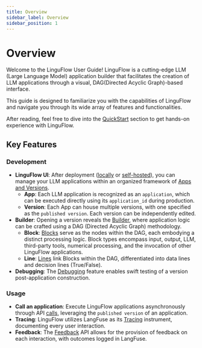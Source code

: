 ```yaml
---
title: Overview
sidebar_label: Overview
sidebar_position: 1
---
```


# Overview

Welcome to the LinguFlow User Guide! LinguFlow is a cutting-edge LLM (Large Language Model) application builder that facilitates the creation of LLM applications through a visual, DAG(Directed Acyclic Graph)-based interface.

This guide is designed to familiarize you with the capabilities of LinguFlow and navigate you through its wide array of features and functionalities.

After reading, feel free to dive into the [QuickStart](https://github.com/pingcap/LinguFlow) section to get hands-on experience with LinguFlow.

## Key Features

### Development

- **LinguFlow UI**: After deployment ([locally](https://github.com/pingcap/LinguFlow) or [self-hosted](https://github.com/pingcap/LinguFlow)), you can manage your LLM applications within an organized framework of [Apps and Versions](https://github.com/pingcap/LinguFlow).
    - **App**: Each LLM application is recognized as an `application`, which can be executed directly using its `application_id` during production.
    - **Version**: Each App can house multiple versions, with one specified as the `published version`. Each version can be independently edited.
- **Builder**: Opening a version reveals the [Builder](https://github.com/pingcap/LinguFlow), where application logic can be crafted using a DAG (Directed Acyclic Graph) methodology.
    - **Block**: [Blocks](https://github.com/pingcap/LinguFlow) serve as the nodes within the DAG, each embodying a distinct processing logic. Block types encompass input, output, LLM, third-party tools, numerical processing, and the invocation of other LinguFlow applications.
    - **Line**: [Lines](https://github.com/pingcap/LinguFlow) link Blocks within the DAG, differentiated into data lines and decision lines (True/False).
- **Debugging**: The [Debugging](https://github.com/pingcap/LinguFlow) feature enables swift testing of a version post-application construction.

### Usage

- **Call an application**: Execute LinguFlow applications asynchronously through API [calls](https://github.com/pingcap/LinguFlow), leveraging the `published version` of an application.
- **Tracing**: LinguFlow utilizes LangFuse as its [Tracing](https://github.com/pingcap/LinguFlow) instrument, documenting every user interaction.
- **Feedback**: The [Feedback](https://github.com/pingcap/LinguFlow) API allows for the provision of feedback on each interaction, with outcomes logged in LangFuse.